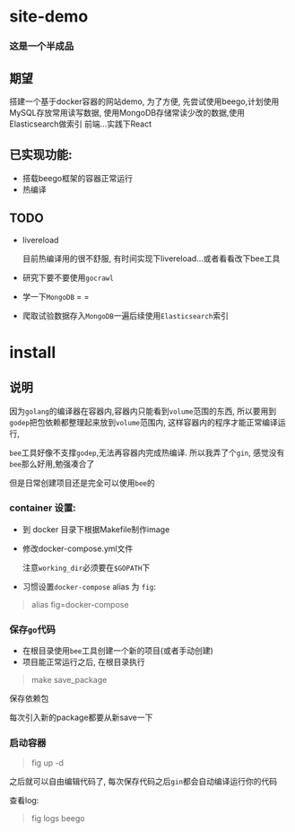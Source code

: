 # site-demo

### 这是一个半成品

## 期望

搭建一个基于docker容器的网站demo, 为了方便, 先尝试使用beego,计划使用MySQL存放常用读写数据, 使用MongoDB存储常读少改的数据,使用Elasticsearch做索引
前端...实践下React

## 已实现功能:

- 搭载beego框架的容器正常运行
- 热编译

## TODO

- livereload

  目前热编译用的很不舒服, 有时间实现下livereload...或者看看改下bee工具
- 研究下要不要使用`gocrawl`
- 学一下`MongoDB` = =
- 爬取试验数据存入`MongoDB`一遍后续使用`Elasticsearch`索引

# install

## 说明

因为`golang`的编译器在容器内,容器内只能看到`volume`范围的东西, 所以要用到`godep`把包依赖都整理起来放到`volume`范围内,
这样容器内的程序才能正常编译运行,

`bee`工具好像不支撑`godep`,无法再容器内完成热编译. 所以我弄了个`gin`, 感觉没有`bee`那么好用,勉强凑合了

但是日常创建项目还是完全可以使用`bee`的


### container 设置:

- 到 docker 目录下根据Makefile制作image
- 修改docker-compose.yml文件

  注意`working_dir`必须要在`$GOPATH`下

- 习惯设置`docker-compose` alias 为 `fig`:
>alias fig=docker-compose

### 保存`go`代码

- 在根目录使用`bee`工具创建一个新的项目(或者手动创建)
- 项目能正常运行之后, 在根目录执行

>make save_package

保存依赖包

每次引入新的package都要从新save一下

### 启动容器

> fig up -d

之后就可以自由编辑代码了, 每次保存代码之后`gin`都会自动编译运行你的代码

查看log:

> fig logs beego
